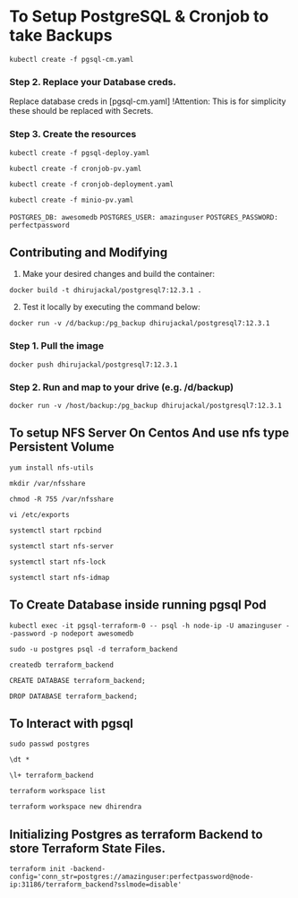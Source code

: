  # To Setup PostgreSQL & Cronjob to take Backups

` kubectl create -f pgsql-cm.yaml `

### Step 2. Replace your Database creds.
Replace database creds in [pgsql-cm.yaml]
!Attention: This is for simplicity these should be replaced with Secrets.

### Step 3. Create the resources

` kubectl create -f pgsql-deploy.yaml `

` kubectl create -f cronjob-pv.yaml `

` kubectl create -f cronjob-deployment.yaml `

` kubectl create -f minio-pv.yaml `

 ` POSTGRES_DB: awesomedb `
 ` POSTGRES_USER: amazinguser `
 ` POSTGRES_PASSWORD: perfectpassword `
## Contributing and Modifying

1. Make your desired changes and build the container:

` docker build -t dhirujackal/postgresql7:12.3.1 . `

2. Test it locally by executing the command below:

` docker run -v /d/backup:/pg_backup dhirujackal/postgresql7:12.3.1 `

### Step 1. Pull the image

` docker push dhirujackal/postgresql7:12.3.1 `

### Step 2. Run and map to your drive (e.g. /d/backup)
` docker run -v /host/backup:/pg_backup dhirujackal/postgresql7:12.3.1 `


## To setup NFS Server On Centos And use nfs type Persistent Volume

` yum install nfs-utils `

` mkdir /var/nfsshare `

` chmod -R 755 /var/nfsshare `

` vi /etc/exports `

` systemctl start rpcbind `

` systemctl start nfs-server  `

` systemctl start nfs-lock `

` systemctl start nfs-idmap `

 ## To Create Database inside running pgsql Pod

 ` kubectl exec -it pgsql-terraform-0 -- psql -h node-ip -U amazinguser --password -p nodeport awesomedb `

` sudo -u postgres psql -d terraform_backend `

` createdb terraform_backend `

` CREATE DATABASE terraform_backend; `

` DROP DATABASE terraform_backend; `

## To Interact with pgsql 

` sudo passwd postgres `

` \dt * `

` \l+ terraform_backend `

` terraform workspace list `

` terraform workspace new dhirendra `

## Initializing Postgres as terraform Backend to store Terraform State Files.

 ` terraform init -backend-config='conn_str=postgres://amazinguser:perfectpassword@node-ip:31186/terraform_backend?sslmode=disable' `
 